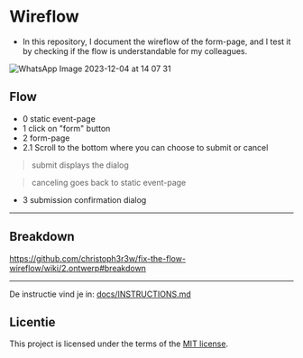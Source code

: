 # Wireflow 
* In this repository, I document the wireflow of the form-page, and I test it by checking if the flow is understandable for my colleagues.

![WhatsApp Image 2023-12-04 at 14 07 31](https://github.com/christoph3r3w/fix-the-flow-wireflow/assets/144007933/4ea0e695-d823-4b5c-a1da-fa506cc58151)

## Flow
* 0 static event-page
* 1 click on "form" button
* 2 form-page
* 2.1 Scroll to the bottom where you can choose to submit or cancel 

> submit displays the dialog

> canceling goes back to static event-page

* 3 submission confirmation dialog 

***
## Breakdown 
https://github.com/christoph3r3w/fix-the-flow-wireflow/wiki/2.ontwerp#breakdown

***






De instructie vind je in: [docs/INSTRUCTIONS.md](docs/INSTRUCTIONS.md)

## Licentie

This project is licensed under the terms of the [MIT license](./LICENSE).
